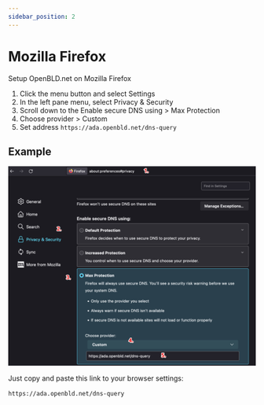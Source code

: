```yaml
---
sidebar_position: 2
---
```


# Mozilla Firefox

Setup OpenBLD.net on Mozilla Firefox

1. Click the menu button and select Settings
2. In the left pane menu, select Privacy & Security
3. Scroll down to the Enable secure DNS using > Max Protection
4. Choose provider > Custom
5. Set address `https://ada.openbld.net/dns-query`

## Example

![Setup OpenBLD.net - Mozilla Firefox](./setup-openbld-dns-gmozilla-firefox.jpg)

Just copy and paste this link to your browser settings:

```shell
https://ada.openbld.net/dns-query
```


